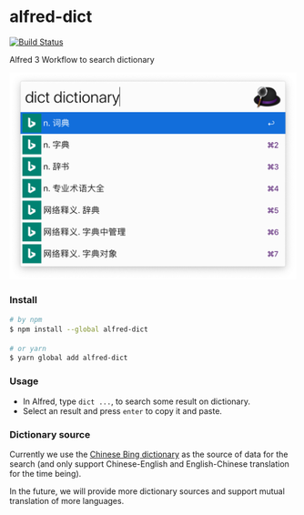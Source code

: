 # alfred-dict

[![Build Status](https://travis-ci.org/DremyGit/alfred-dict.svg?branch=master)](https://travis-ci.org/DremyGit/alfred-dict)

Alfred 3 Workflow to search dictionary

![](https://raw.githubusercontent.com/DremyGit/alfred-dict/master/alfred-dict.png)

### Install

```sh
# by npm
$ npm install --global alfred-dict

# or yarn
$ yarn global add alfred-dict
```

### Usage

* In Alfred, type `dict ...`, to search some result on dictionary.
* Select an result and press `enter` to copy it and paste.

### Dictionary source

Currently we use the [Chinese Bing dictionary](https://cn.bing.com/dict) as the source of data for the search (and only support Chinese-English and English-Chinese translation for the time being).

In the future, we will provide more dictionary sources and support mutual translation of more languages.






